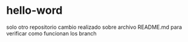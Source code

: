 # hello-word
solo otro repositorio
cambio realizado sobre archivo README.md 
para verificar como funcionan los branch

